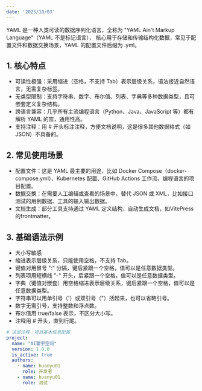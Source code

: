```yaml
--- 
date: '2025/10/03'
---
```

YAML 是一种人类可读的数据序列化语言，全称为 "YAML Ain't Markup Language"（YAML 不是标记语言），
核心用于存储和传输结构化数据，常见于配置文件和数据交换场景，YAML 的配置文件后缀为 .yml。

## 1. 核心特点
- 可读性极强：采用缩进（空格，不支持 Tab）表示层级关系，语法接近自然语言，无需复杂标签。
- 无类型限制：支持字符串、数字、布尔值、列表、字典等多种数据类型，且可嵌套定义复杂结构。
- 跨语言兼容：几乎所有主流编程语言（Python、Java、JavaScript 等）都有解析 YAML 的库，通用性高。
- 支持注释：用 # 开头标注注释，方便文档说明，这是很多其他数据格式（如 JSON）不具备的。
## 2. 常见使用场景
- 配置文件：这是 YAML 最主要的用途，比如 Docker Compose（docker-compose.yml）、Kubernetes 配置、GitHub Actions 工作流、编程语言的项目配置。
- 数据交换：在需要人工编辑或查看的场景中，替代 JSON 或 XML，比如接口测试的用例数据、工具的输入输出数据。
- 文档生成：部分工具支持通过 YAML 定义结构，自动生成文档，如VitePress的frontmatter。
## 3. 基础语法示例
- 大小写敏感
- 缩进表示层级关系，只能使用空格，不支持 Tab。
- 键值对用冒号 ":" 分隔，键后紧跟一个空格，值可以是任意数据类型。
- 列表项用短横线 "-" 开头，后紧跟一个空格，值可以是任意数据类型。
- 字典（键值对嵌套）用空格缩进表示层级关系，键后紧跟一个空格，值可以是任意数据类型。
- 字符串可以用单引号（'）或双引号（"）括起来，也可以省略引号。
- 数字无需引号，支持整数和浮点数。
- 布尔值用 true/false 表示，不区分大小写。
- 注释用 # 开头，直到行尾。
```yaml
# 这是注释：项目基本信息配置
project:
  name: "AI寰宇空间"
  version: 1.0.0
  is_active: true
  authors:
    - name: huanyu01
      role: 开发者
    - name: huanyu01
      role: 测试
```
